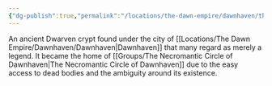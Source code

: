 ```yaml
---
{"dg-publish":true,"permalink":"/locations/the-dawn-empire/dawnhaven/the-dawnhaven-crypts/","noteIcon":""}
---
```


An ancient Dwarven crypt found under the city of [[Locations/The Dawn Empire/Dawnhaven/Dawnhaven\|Dawnhaven]] that many regard as merely a legend. It became the home of [[Groups/The Necromantic Circle of Dawnhaven\|The Necromantic Circle of Dawnhaven]] due to the easy access to dead bodies and the ambiguity around its existence. 